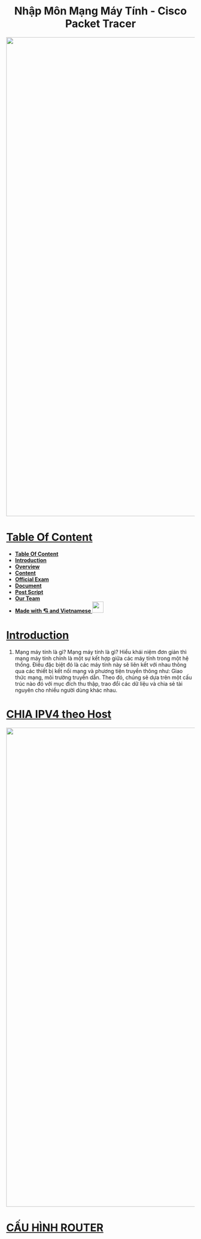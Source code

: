 <h1 align="center"> Nhập Môn Mạng Máy Tính - Cisco Packet Tracer <br/></h1>

<p align="center">
    <img src="https://user-images.githubusercontent.com/91842746/196658865-aabe823f-5994-4b96-a9e8-af97098d9a7a.png" width="1280" />
</p>


# [**Table Of Content**](#table-of-content)
- [**Table Of Content**](#table-of-content)
- [**Introduction**](#introduction)
- [**Overview**](#overview)
- [**Content**](#content)
- [**Official Exam**](#official-exam)
- [**Document**](#document)
- [**Post Script**](#post-script)
- [**Our Team**](#our-team)
- [**Made with 💘 and Vietnamese <img src="https://cdn.britannica.com/41/4041-004-D051B135/Flag-Vietnam.jpg" width="30">**](#made-with--and-vietnamese-)


# [**Introduction**](#introduction)
1. Mạng máy tính là gì? 
Mạng máy tính là gì? Hiểu khái niệm đơn giản thì mạng máy tính chính là một sự kết hợp giữa các máy tính trong một hệ thống. Điều đặc biệt đó là các máy tính này sẽ liên kết với nhau thông qua các thiết bị kết nối mạng và phương tiện truyền thông như: Giao thức mạng, môi trường truyền dẫn. Theo đó, chúng sẽ dựa trên một cấu trúc nào đó với mục đích thu thập, trao đổi các dữ liệu và chia sẻ tài nguyên cho nhiều người dùng khác nhau.


# [**CHIA IPV4 theo Host**](#Chia-ipv4)

<p align="center">
    <img src="https://user-images.githubusercontent.com/91842746/196666290-dc8e56fe-dbdc-4f0f-a5a0-348571178a9d.png" width="1280" />
</p>


# [**CẤU HÌNH ROUTER**](#router)
